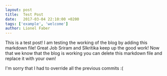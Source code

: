 ```yaml
---
layout: post
title:  Test Post
date:   2017-03-04 22:10:00 +0200
tags: ['example', 'welcome']
author: Lionel Faber
---
```


This is a test post! I am testing the working of the blog by adding this markdown file! Great Job Sriram and Slkritika keep up the good work! Now that we know that the blog is working you can delete this markdown file and replace it with your own!

I'm sorry that I had to override all the previous commits :(
